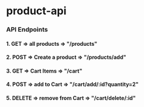 # product-api

### API Endpoints 
#### 1. GET  =>  all products => "/products"
#### 2. POST => Create a product => "/products/add"
#### 3. GET  =>  Cart Items => "/cart"
#### 4. POST => add to Cart => "/cart/add/:id?quantity=2"
#### 5. DELETE  => remove from Cart => "/cart/delete/:id"
